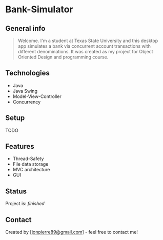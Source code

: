 # Bank-Simulator

## General info
> Welcome. I'm a student at Texas State University and this desktop app simulates a bank via concurrent account transactions with different denominations. It was created as my project for Object Oriented Design and programming course.

## Technologies
* Java
* Java Swing
* Model-View-Controller
* Concurrency

## Setup
TODO

## Features
* Thread-Safety
* File data storage
* MVC architecture
* GUI

## Status
Project is: _finished_ 

## Contact
Created by [jonpierre89@gmail.com] - feel free to contact me!
